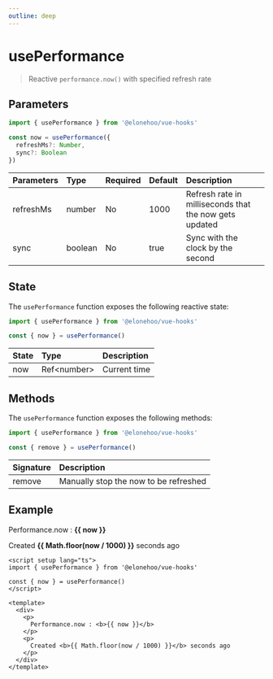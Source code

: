 ```yaml
---
outline: deep
---
```


<script setup lang="ts">
import { usePerformance } from '@elonehoo/vue-hooks'

const { now } = usePerformance()
</script>

# usePerformance

> Reactive `performance.now()` with specified refresh rate

## Parameters

```typescript
import { usePerformance } from '@elonehoo/vue-hooks'

const now = usePerformance({
  refreshMs?: Number,
  sync?: Boolean
})
```

| Parameters | Type |	Required | Default | Description |
|:------------|:-----|:---------|:----------|:-------------|
| refreshMs |	number | No |	1000 | Refresh rate in milliseconds that the now gets updated |
| sync | boolean | No | true | Sync with the clock by the second |

## State

The `usePerformance` function exposes the following reactive state:

```typescript
import { usePerformance } from '@elonehoo/vue-hooks'

const { now } = usePerformance()
```

| State |	Type | Description |
|:------------|:-----|:------------|
| now |	Ref\<number> |	Current time |

## Methods

The `usePerformance` function exposes the following methods:

```typescript
import { usePerformance } from '@elonehoo/vue-hooks'

const { remove } = usePerformance()
```

| Signature |	Description |
|:------------|:------------|
| remove | Manually stop the now to be refreshed |

## Example

<div>
  <p>
    Performance.now : <b>{{ now }}</b>
  </p>
  <p>
    Created <b>{{ Math.floor(now / 1000) }}</b> seconds ago
  </p>
</div>

```vue
<script setup lang="ts">
import { usePerformance } from '@elonehoo/vue-hooks'

const { now } = usePerformance()
</script>

<template>
  <div>
    <p>
      Performance.now : <b>{{ now }}</b>
    </p>
    <p>
      Created <b>{{ Math.floor(now / 1000) }}</b> seconds ago
    </p>
  </div>
</template>
```
